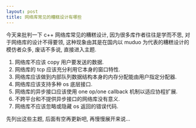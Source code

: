 ```yaml
---
layout: post
title: 网络库常见的糟糕设计有哪些
---
```


今天来批判一下 c++ 网络库常见的糟糕设计, 因为很多库作者往往是学而不思, 对于网络库的设计不得要领, 这种现象由其是在国内以 muduo 为代表的糟糕设计的模仿者众多, 废话不多说, 直接进入主题.

1. 网络库不应该 copy 用户要发送的数据.
2. 网络库的 tcp 应该充分利用它本身的窗口特性.
3. 网络库应该做到内部队列数据结构本身的内存分配能由用户指定分配器.
4. 网络库应该支持多种 os 底层接口.
5. 网络库的异步接口应该使用 one op/one callback 机制以适应协程扩展.
6. 不跨平台和不提供异步接口的网络库没有意义.
7. 网络库不应该忽略或隐藏 os 返回的错误代码.

先列出这些主题, 后面有空再更新吧, 再慢慢展开来说...
